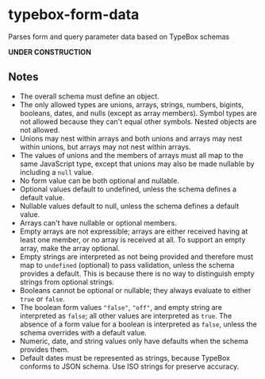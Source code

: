 # typebox-form-data

Parses form and query parameter data based on TypeBox schemas

**UNDER CONSTRUCTION**

## Notes

- The overall schema must define an object.
- The only allowed types are unions, arrays, strings, numbers, bigints, booleans, dates, and nulls (except as array members). Symbol types are not allowed because they can't equal other symbols. Nested objects are not allowed.
- Unions may nest within arrays and both unions and arrays may nest within unions, but arrays may not nest within arrays.
- The values of unions and the members of arrays must all map to the same JavaScript type, except that unions may also be made nullable by including a `null` value.
- No form value can be both optional and nullable.
- Optional values default to undefined, unless the schema defines a default value.
- Nullable values default to null, unless the schema defines a default value.
- Arrays can't have nullable or optional members.
- Empty arrays are not expressible; arrays are either received having at least one member, or no array is received at all. To support an empty array, make the array optional.
- Empty strings are interpreted as not being provided and therefore must map to `undefined` (optional) to pass validation, unless the schema provides a default. This is because there is no way to distinguish empty strings from optional strings.
- Booleans cannot be optional or nullable; they always evaluate to either `true` or `false`.
- The boolean form values `"false"`, `"off"`, and empty string are interpreted as `false`; all other values are interpreted as `true`. The absence of a form value for a boolean is interpreted as `false`, unless the schema overrides with a default value.
- Numeric, date, and string values only have defaults when the schema provides them.
- Default dates must be represented as strings, because TypeBox conforms to JSON schema. Use ISO strings for preserve accuracy.
